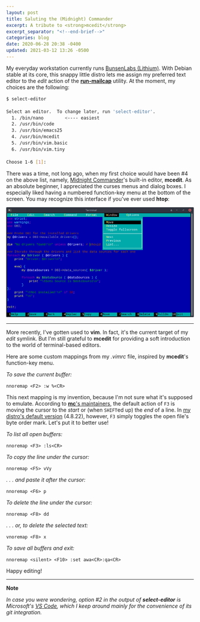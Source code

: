 ```yaml
---
layout: post
title: Saluting the (Midnight) Commander
excerpt: A tribute to <strong>mcedit</strong>
excerpt_separator: "<!--end-brief-->"
categories: blog
date: 2020-06-28 20:38 -0400
updated: 2021-03-12 13:26 -0500
---
```


My everyday workstation currently runs [BunsenLabs (Lithium)](https://www.bunsenlabs.org/index.html).
With Debian stable at its core, this snappy little distro lets me assign my preferred text editor to the *edit* action of the [**run-mailcap**](https://manpages.debian.org/buster/mime-support/run-mailcap.1.en.html) utility. At the moment, my choices are the following:

```bash
$ select-editor

Select an editor.  To change later, run 'select-editor'.
  1. /bin/nano        <---- easiest
  2. /usr/bin/code
  3. /usr/bin/emacs25
  4. /usr/bin/mcedit
  5. /usr/bin/vim.basic
  6. /usr/bin/vim.tiny

Choose 1-6 [1]:
```

There was a time, not long ago, when my first choice would have been #4 on the above list, namely, [Midnight Commander](https://midnight-commander.org)'s built-in editor, **mcedit**. As an absolute beginner, I appreciated the curses menus and dialog boxes. I especially liked having a numbered function-key menu at the bottom of the screen. You may recognize this interface if you've ever used **htop**:

![screen](/assets/images/posts/2020.06.28/midnight-commander-mcedit.png)


---


More recently, I've gotten used to **vim**. In fact, it's the current target of my *edit* symlink. But I'm still grateful to **mcedit** for providing a soft introduction to the world of terminal-based editors.

Here are some custom mappings from my *.vimrc* file, inspired by **mcedit**'s function-key menu.

*To save the current buffer:*

```vim
nnoremap <F2> :w %<CR>
```

This next mapping is my invention, because I'm not sure what it's supposed to emulate. According to  [**mc**'s maintainers](https://midnight-commander.org/wiki/doc/editor/hotkeys), the default action of `F3` is moving the cursor to the *start* or (when `SHIFT`ed up) the *end* of a line. In [my distro's default version](https://packages.debian.org/buster/mc) (4.8.22), however, `F3` simply toggles the open file's byte order mark. Let's put it to better use!

*To list all open buffers:*

```vim
nnoremap <F3> :ls<CR>
```

*To copy the line under the cursor:*

```vim
nnoremap <F5> vVy
```

*. . . and paste it after the cursor:*

```vim
nnoremap <F6> p
```

*To delete the line under the cursor:*

```vim
nnoremap <F8> dd
```

*. . . or, to delete the selected text:*

```vim
vnoremap <F8> x
```

*To save all buffers and exit:*

```vim
nnoremap <silent> <F10> :set awa<CR>:qa<CR>
```

Happy editing!

---
**Note**

*In case you were wondering, option #2 in the output of **select-editor** is Microsoft's [VS Code](https://code.visualstudio.com/docs/setup/linux), which I keep around mainly for the convenience of its git integration.*
